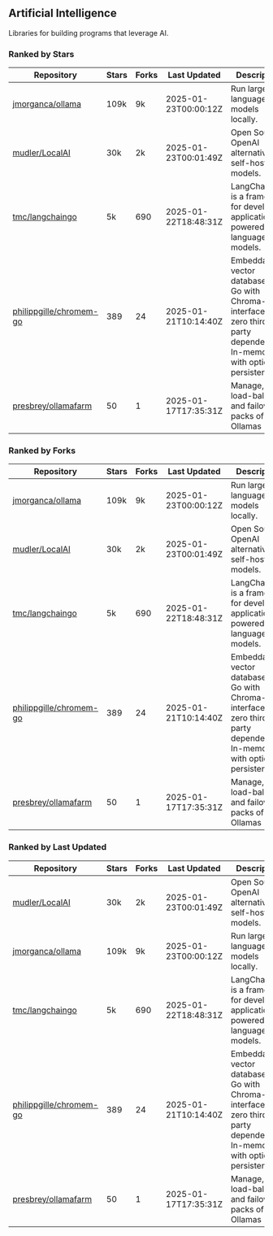 ## Artificial Intelligence

Libraries for building programs that leverage AI.

### Ranked by Stars

| Repository | Stars | Forks | Last Updated | Description | 
|------------|-------|-------|--------------|-------------|
| [jmorganca/ollama](https://github.com/jmorganca/ollama) | 109k | 9k | 2025-01-23T00:00:12Z |  Run large language models locally. |
| [mudler/LocalAI](https://github.com/mudler/LocalAI) | 30k | 2k | 2025-01-23T00:01:49Z |  Open Source OpenAI alternative, self-host AI models. |
| [tmc/langchaingo](https://github.com/tmc/langchaingo) | 5k | 690 | 2025-01-22T18:48:31Z |  LangChainGo is a framework for developing applications powered by language models. |
| [philippgille/chromem-go](https://github.com/philippgille/chromem-go) | 389 | 24 | 2025-01-21T10:14:40Z |  Embeddable vector database for Go with Chroma-like interface and zero third-party dependencies. In-memory with optional persistence. |
| [presbrey/ollamafarm](https://github.com/presbrey/ollamafarm) | 50 | 1 | 2025-01-17T17:35:31Z |  Manage, load-balance, and failover packs of Ollamas |

### Ranked by Forks

| Repository | Stars | Forks | Last Updated | Description | 
|------------|-------|-------|--------------|-------------|
| [jmorganca/ollama](https://github.com/jmorganca/ollama) | 109k | 9k | 2025-01-23T00:00:12Z |  Run large language models locally. |
| [mudler/LocalAI](https://github.com/mudler/LocalAI) | 30k | 2k | 2025-01-23T00:01:49Z |  Open Source OpenAI alternative, self-host AI models. |
| [tmc/langchaingo](https://github.com/tmc/langchaingo) | 5k | 690 | 2025-01-22T18:48:31Z |  LangChainGo is a framework for developing applications powered by language models. |
| [philippgille/chromem-go](https://github.com/philippgille/chromem-go) | 389 | 24 | 2025-01-21T10:14:40Z |  Embeddable vector database for Go with Chroma-like interface and zero third-party dependencies. In-memory with optional persistence. |
| [presbrey/ollamafarm](https://github.com/presbrey/ollamafarm) | 50 | 1 | 2025-01-17T17:35:31Z |  Manage, load-balance, and failover packs of Ollamas |

### Ranked by Last Updated

| Repository | Stars | Forks | Last Updated | Description | 
|------------|-------|-------|--------------|-------------|
| [mudler/LocalAI](https://github.com/mudler/LocalAI) | 30k | 2k | 2025-01-23T00:01:49Z |  Open Source OpenAI alternative, self-host AI models. |
| [jmorganca/ollama](https://github.com/jmorganca/ollama) | 109k | 9k | 2025-01-23T00:00:12Z |  Run large language models locally. |
| [tmc/langchaingo](https://github.com/tmc/langchaingo) | 5k | 690 | 2025-01-22T18:48:31Z |  LangChainGo is a framework for developing applications powered by language models. |
| [philippgille/chromem-go](https://github.com/philippgille/chromem-go) | 389 | 24 | 2025-01-21T10:14:40Z |  Embeddable vector database for Go with Chroma-like interface and zero third-party dependencies. In-memory with optional persistence. |
| [presbrey/ollamafarm](https://github.com/presbrey/ollamafarm) | 50 | 1 | 2025-01-17T17:35:31Z |  Manage, load-balance, and failover packs of Ollamas |

